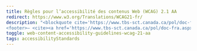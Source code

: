 ```yaml
---
title: Règles pour l’accessibilité des contenus Web (WCAG) 2.1 AA
redirect: https://www.w3.org/Translations/WCAG21-fr/
description: "<blockquote cite='https://www.tbs-sct.canada.ca/pol/doc-fra.aspx?id=32620'>Conformément à la Norme européenne harmonisée, EN 301 549 (2018), les ministères, les organismes et les organisations sont fortement encouragés à appliquer la plus récente version des Règles d’accessibilité pour les contenus Web (WCAG), soit la version 2.1, niveau AA (2018).</blockquote>
<footer>— <cite><a href='https://www.tbs-sct.canada.ca/pol/doc-fra.aspx?id=32620'>Ligne directrice sur l’utilisabilité de la technologie de l’information (TI) par tous</a></cite></footer>"
toggle: web-content-accessibility-guidelines-wcag-21-aa
tags: accessibilityStandards
---
```

